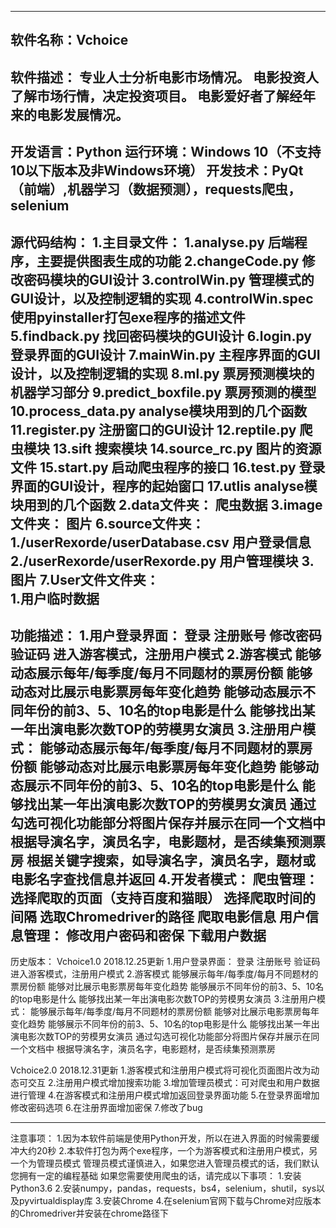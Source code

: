 ------------
软件名称：Vchoice
------------
软件描述：
	专业人士分析电影市场情况。
	电影投资人了解市场行情，决定投资项目。
	电影爱好者了解经年来的电影发展情况。
------------
开发语言：Python
运行环境：Windows 10（不支持10以下版本及非Windows环境）
开发技术：PyQt（前端）,机器学习（数据预测），requests爬虫，selenium
------------
源代码结构：
	1.主目录文件：
		1.analyse.py
			后端程序，主要提供图表生成的功能
		2.changeCode.py
			修改密码模块的GUI设计
		3.controlWin.py
			管理模式的GUI设计，以及控制逻辑的实现
		4.controlWin.spec
			使用pyinstaller打包exe程序的描述文件
		5.findback.py
			找回密码模块的GUI设计
		6.login.py
			登录界面的GUI设计
		7.mainWin.py
			主程序界面的GUI设计，以及控制逻辑的实现
		8.ml.py
			票房预测模块的机器学习部分
		9.predict_boxfile.py
			票房预测的模型
		10.process_data.py
			analyse模块用到的几个函数
		11.register.py
			注册窗口的GUI设计
		12.reptile.py
			爬虫模块
		13.sift
			搜索模块
		14.source_rc.py
			图片的资源文件
		15.start.py
			启动爬虫程序的接口
		16.test.py
			登录界面的GUI设计，程序的起始窗口
		17.utlis
			analyse模块用到的几个函数
	2.data文件夹：
		爬虫数据
	3.image文件夹：
		图片
	6.source文件夹：
		1./userRexorde/userDatabase.csv 用户登录信息
		2./userRexorde/userRexorde.py 用户管理模块
		3.图片
	7.User文件文件夹：	
		1.用户临时数据
------------
功能描述：
1.用户登录界面：
	登录
	注册账号
	修改密码
	验证码
	进入游客模式，注册用户模式
2.游客模式
	能够动态展示每年/每季度/每月不同题材的票房份额
	能够动态对比展示电影票房每年变化趋势
	能够动态展示不同年份的前3、5、10名的top电影是什么
	能够找出某一年出演电影次数TOP的劳模男女演员
3.注册用户模式：
	能够动态展示每年/每季度/每月不同题材的票房份额
	能够动态对比展示电影票房每年变化趋势
	能够动态展示不同年份的前3、5、10名的top电影是什么
	能够找出某一年出演电影次数TOP的劳模男女演员
	通过勾选可视化功能部分将图片保存并展示在同一个文档中
	根据导演名字，演员名字，电影题材，是否续集预测票房
	根据关键字搜索，如导演名字，演员名字，题材或电影名字查找信息并返回
4.开发者模式：
	爬虫管理：
		选择爬取的页面（支持百度和猫眼）
		选择爬取时间的间隔
		选取Chromedriver的路径
		爬取电影信息
	用户信息管理：
		修改用户密码和密保
		下载用户数据
------------
历史版本：
Vchoice1.0 2018.12.25更新
1.用户登录界面：
	登录
	注册账号
	验证码
	进入游客模式，注册用户模式
2.游客模式
	能够展示每年/每季度/每月不同题材的票房份额
	能够对比展示电影票房每年变化趋势
	能够展示不同年份的前3、5、10名的top电影是什么
	能够找出某一年出演电影次数TOP的劳模男女演员
3.注册用户模式：
	能够展示每年/每季度/每月不同题材的票房份额
	能够对比展示电影票房每年变化趋势
	能够展示不同年份的前3、5、10名的top电影是什么
	能够找出某一年出演电影次数TOP的劳模男女演员
	通过勾选可视化功能部分将图片保存并展示在同一个文档中
	根据导演名字，演员名字，电影题材，是否续集预测票房
	
	
Vchoice2.0 2018.12.31更新
1.游客模式和注册用户模式将可视化页面图片改为动态可交互
2.注册用户模式增加搜索功能
3.增加管理员模式：可对爬虫和用户数据进行管理
4.在游客模式和注册用户模式增加返回登录界面功能
5.在登录界面增加修改密码选项
6.在注册界面增加密保
7.修改了bug

------------
注意事项：
1.因为本软件前端是使用Python开发，所以在进入界面的时候需要缓冲大约20秒
2.本软件打包为两个exe程序，一个为游客模式和注册用户模式，另一个为管理员模式
管理员模式谨慎进入，如果您进入管理员模式的话，我们默认您拥有一定的编程基础
如果您需要使用爬虫的话，请完成以下事项：
	1.安装Python3.6
	2.安装numpy，pandas，requests，bs4，selenium，shutil，sys以及pyvirtualdisplay库
	3.安装Chrome
	4.在selenium官网下载与Chrome对应版本的Chromedriver并安装在chrome路径下
